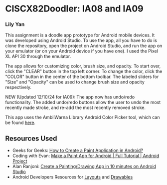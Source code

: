 # CISCX82Doodler: IA08 and IA09
### Lily Yan

This assignment is a doodle app prototype for Android mobile devices. It was developed using Android Studio. To use the app, all you have to do is clone the repository, open the project on Android Studio, and run the app on your emulator (or on your Android device if you have one). I used the Pixel XL API 30 through the emulator.

The app allows for customizing color, brush size, and opacity. To start over, click the "CLEAR" button in the top left corner. To change the color, click the "COLOR" button in the center of the bottom toolbar. The labeled sliders for "Size" and "Opacity" can be used to change brush size and opacity respectively. 

NEW (Updated 12/10/24 for IA09): The app now has undo/redo functionality. The added undo/redo buttons allow the user to undo the most recently made stroke, and re-add the most recently removed stroke.

This app uses the AmbilWarna Library Android Color Picker tool, which can be found [here](https://github.com/yukuku/ambilwarna?tab=readme-ov-file). 

## Resources Used
* Geeks for Geeks: [How to Create a Paint Application in Android?](https://www.geeksforgeeks.org/how-to-create-a-paint-application-in-android/)
* Coding with Evan: [Make a Paint App for Android | Full Tutorial | Android Project](https://youtu.be/xGrOHLk60q8?si=mxsjczjKAJ1VLocm)
* Alan Ranjoni: [Create a Painting/Drawing App in 10 minutes on Android Studio](https://youtu.be/r8zAQTa2rfE?si=O9glik01lKQlrnDi)
* Android Developers Resources for [Layouts](https://developer.android.com/develop/ui/views/layout/declaring-layout) and [Drawables](https://developer.android.com/develop/ui/views/graphics/drawables)
